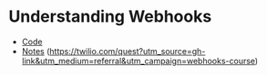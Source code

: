 
# Understanding Webhooks

* [ Code](./code)
* [ Notes](notes.md)
(https://twilio.com/quest?utm_source=gh-link&utm_medium=referral&utm_campaign=webhooks-course)




